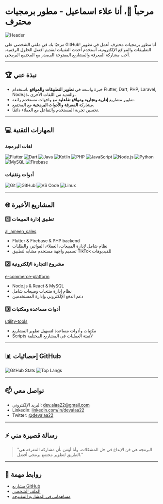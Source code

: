 # مرحباً 👋، أنا علاء اسماعيل - مطور برمجيات محترف
![Header](https://camo.githubusercontent.com/803226302ac9ed44d0caeadcaee81c6797400dc7b6da544bb78c80c59ebdfca3/68747470733a2f2f6d656469612e67697068792e636f6d2f6d656469612f7167515567674143335066763638377150432f67697068792e676966)


مرحبًا بك في ملفي الشخصي على GitHub! أنا مطور برمجيات محترف أعمل في تطوير التطبيقات والمواقع الإلكترونية، أستخدم أحدث التقنيات لتقديم أفضل الحلول الرقمية. أحب مشاركة المعرفة والمشاريع المفتوحة المصدر مع المجتمع البرمجي.  

---

## 🏆 نبذة عني

- خبرة واسعة في **تطوير التطبيقات والمواقع** باستخدام Flutter, Dart, PHP, Laravel, Node.js، والعديد من اللغات الأخرى.  
- تطوير مشاريع **إدارية وتجارية ومواقع تفاعلية** مع واجهات مستخدم رائعة.  
- مشاركة **المعرفة والأدوات البرمجية** مع المجتمع.  
- تحسين تجربة المستخدم والتفاعل مع العملاء دائمًا.  

---

## 💻 المهارات التقنية

### لغات البرمجة
![Flutter](https://img.shields.io/badge/Flutter-02569B?style=for-the-badge&logo=flutter&logoColor=white)
![Dart](https://img.shields.io/badge/Dart-0175C2?style=for-the-badge&logo=dart&logoColor=white)
![Java](https://img.shields.io/badge/Java-ED8B00?style=for-the-badge&logo=java&logoColor=white)
![Kotlin](https://img.shields.io/badge/Kotlin-0095D5?style=for-the-badge&logo=kotlin&logoColor=white)
![PHP](https://img.shields.io/badge/PHP-777BB4?style=for-the-badge&logo=php&logoColor=white)
![JavaScript](https://img.shields.io/badge/JavaScript-F7DF1E?style=for-the-badge&logo=javascript&logoColor=black)
![Node.js](https://img.shields.io/badge/Node.js-339933?style=for-the-badge&logo=node.js&logoColor=white)
![Python](https://img.shields.io/badge/Python-3776AB?style=for-the-badge&logo=python&logoColor=white)
![MySQL](https://img.shields.io/badge/MySQL-4479A1?style=for-the-badge&logo=mysql&logoColor=white)
![Firebase](https://img.shields.io/badge/Firebase-FFCA28?style=for-the-badge&logo=firebase&logoColor=black)

### أدوات وتقنيات
![Git](https://img.shields.io/badge/Git-F05032?style=for-the-badge&logo=git&logoColor=white)
![GitHub](https://img.shields.io/badge/GitHub-181717?style=for-the-badge&logo=github&logoColor=white)
![VS Code](https://img.shields.io/badge/VS%20Code-007ACC?style=for-the-badge&logo=visual-studio-code&logoColor=white)
![Linux](https://img.shields.io/badge/Linux-FCC624?style=for-the-badge&logo=linux&logoColor=black)

---

## 🌐 المشاريع الأخيرة

### 1️⃣ تطبيق إدارة المبيعات
[al_ameen_sales](https://github.com/AymanAltairi73/al_ameen_sales)  
- Flutter & Firebase & PHP backend  
- نظام شامل لإدارة المبيعات، العملاء، الفواتير، والطلبات  
- تصميم واجهة مستخدم مشابه لتطبيق TikTok للفيديوهات  

### 2️⃣ مشروع التجارة الإلكترونية
[e-commerce-platform](https://github.com/AymanAltairi73/e-commerce-platform)  
- Node.js & React & MySQL  
- نظام إدارة منتجات ومبيعات شامل  
- دعم الدفع الإلكتروني وإدارة المستخدمين  

### 3️⃣ أدوات مساعدة ومكتبات
[utility-tools](https://github.com/AymanAltairi73/utility-tools)  
- مكتبات وأدوات مساعدة لتسهيل تطوير المشاريع  
- Scripts لأتمتة العمليات في المشاريع المختلفة  

---

## 📊 إحصائيات GitHub

![GitHub Stats](https://github-readme-stats.vercel.app/api?username=devalaa22&show_icons=true&theme=radical)
![Top Langs](https://github-readme-stats.vercel.app/api/top-langs/?username=devalaa22&layout=compact&theme=radical)

---

## 📫 تواصل معي

- البريد الإلكتروني: [dev.alaa22@gmail.com](mailto:dev.alaa22@gmail.com)  
- LinkedIn: [linkedin.com/in/devalaa22](https://www.linkedin.com/in/devalaa22)  
- Twitter: [@devalaa22](https://twitter.com/devalaa22)  

---

## ⚡ رسالة قصيرة مني

> "البرمجة هي فن الإبداع في حل المشكلات، وأنا أؤمن بأن مشاركة المعرفة هي الطريق لتطوير مجتمع برمجي أفضل."  

---

## 🔗 روابط مهمة

- [مشاريع GitHub](https://github.com/devalaa22?tab=repositories)  
- [الملف الشخصي](https://github.com/devalaa22)  
- [مساهماتي في المشاريع المفتوحة](https://github.com/devalaa22?tab=projects)  

